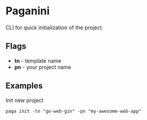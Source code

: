 # Paganini

CLI for quick initialization of the project

## Flags

- **tn** - template name
- **pn** - your project name

## Examples

Init new project

`paga init -tn "go-web-gin" -pn "my-awesome-web-app"`
